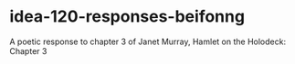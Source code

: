 # idea-120-responses-beifonng
A poetic response to chapter 3 of Janet Murray, Hamlet on the Holodeck: Chapter 3
